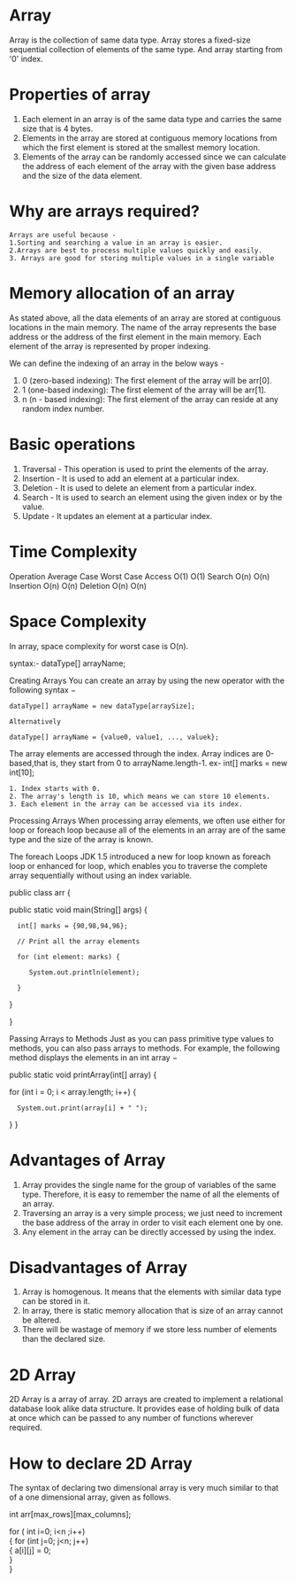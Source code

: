 # Array
Array is the collection of same data type.
Array stores a fixed-size sequential collection of elements of the same type.
And array starting from '0' index.

# Properties of array
1. Each element in an array is of the same data type and carries the same size that is 4 bytes.
2. Elements in the array are stored at contiguous memory locations from which the first element is stored at the smallest memory location.
3. Elements of the array can be randomly accessed since we can calculate the address of each element of the array with the given base address and the size of the data element.

# Why are arrays required?
	Arrays are useful because -
	1.Sorting and searching a value in an array is easier.
	2.Arrays are best to process multiple values quickly and easily.
	3. Arrays are good for storing multiple values in a single variable
	
	
# Memory allocation of an array

As stated above, all the data elements of an array are stored at contiguous locations in the main memory. The name of the array represents the base address or the address of the first element in the main memory. Each element of the array is represented by proper indexing.

We can define the indexing of an array in the below ways -
1. 0 (zero-based indexing): The first element of the array will be arr[0].
2. 1 (one-based indexing): The first element of the array will be arr[1].
3. n (n - based indexing): The first element of the array can reside at any random index number.

# Basic operations
1. Traversal - This operation is used to print the elements of the array.
2. Insertion - It is used to add an element at a particular index.
3. Deletion - It is used to delete an element from a particular index.
4. Search - It is used to search an element using the given index or by the value.
5. Update - It updates an element at a particular index.

# Time Complexity
Operation	Average Case	Worst Case
Access	O(1)	O(1)
Search	O(n)	O(n)
Insertion	O(n)	O(n)
Deletion	O(n)	O(n)

# Space Complexity
In array, space complexity for worst case is O(n).



syntax:-
	dataType[] arrayName;
	
Creating Arrays
You can create an array by using the new operator with the following syntax −

	dataType[] arrayName = new dataType[arraySize];
	
	Alternatively
	
	dataType[] arrayName = {value0, value1, ..., valuek};
	
The array elements are accessed through the index. Array indices are 0-based,that is, they start from 0 to arrayName.length-1.
ex-
	int[] marks = new int[10];
	
	1. Index starts with 0.
	2. The array's length is 10, which means we can store 10 elements.
	3. Each element in the array can be accessed via its index.
	
Processing Arrays
When processing array elements, we often use either for loop or foreach loop because all of the elements in an array are of the same type and the size of the array is known.

The foreach Loops
JDK 1.5 introduced a new for loop known as foreach loop or enhanced for loop, which enables you to traverse the complete array sequentially without using an index variable.


public class arr {

   public static void main(String[] args) {
   
      int[] marks = {90,98,94,96};

      // Print all the array elements
      
      for (int element: marks) {
      
         System.out.println(element);
	 
      }
      
   }
   
}



Passing Arrays to Methods
Just as you can pass primitive type values to methods, you can also pass arrays to methods. For example, the following method displays the elements in an int array −


public static void printArray(int[] array) {

   for (int i = 0; i < array.length; i++) {
   
      System.out.print(array[i] + " ");
   }
}

# Advantages of Array

1. Array provides the single name for the group of variables of the same type. Therefore, it is easy to remember the name of all the elements of an array.
2. Traversing an array is a very simple process; we just need to increment the base address of the array in order to visit each element one by one.
3. Any element in the array can be directly accessed by using the index.

# Disadvantages of Array
1. Array is homogenous. It means that the elements with similar data type can be stored in it.
2. In array, there is static memory allocation that is size of an array cannot be altered.
3. There will be wastage of memory if we store less number of elements than the declared size.


# 2D Array
2D Array is a array of array.
2D arrays are created to implement a relational database look alike data structure. It provides ease of holding bulk of data at once which can be passed to any number of functions wherever required.

# How to declare 2D Array
The syntax of declaring two dimensional array is very much similar to that of a one dimensional array, given as follows.

int arr[max_rows][max_columns];   


for ( int i=0; i<n ;i++)  
{
for (int j=0; j<n; j++)   
    {
        a[i][j] = 0;  
    }   
}  







